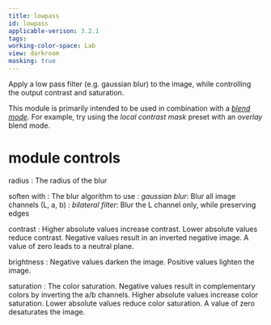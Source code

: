 ```yaml
---
title: lowpass
id: lowpass
applicable-verison: 3.2.1
tags: 
working-color-space: Lab
view: darkroom
masking: true
---
```


Apply a low pass filter (e.g. gaussian blur) to the image, while controlling the output contrast and saturation. 

This module is primarily intended to be used in combination with a [_blend mode_](../../darkroom/masking-and-blending/blend-modes.md). For example, try using the _local contrast mask_ preset with an _overlay_ blend mode.

# module controls

radius
: The radius of the blur

soften with
: The blur algorithm to use
: _gaussian blur_: Blur all image channels (L, a, b)
: _bilateral filter_: Blur the L channel only, while preserving edges

contrast
: Higher absolute values increase contrast. Lower absolute values reduce contrast. Negative values result in an inverted negative image. A value of zero leads to a neutral plane.

brightness
: Negative values darken the image. Positive values lighten the image.

saturation
: The color saturation. Negative values result in complementary colors by inverting the a/b channels. Higher absolute values increase color saturation. Lower absolute values reduce color saturation. A value of zero desaturates the image.
